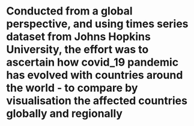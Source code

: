 #  Conducted from a global perspective, and using times series dataset from Johns Hopkins University, the effort was to ascertain how covid_19 pandemic has evolved with countries around the world - to compare by visualisation the affected countries globally and regionally
